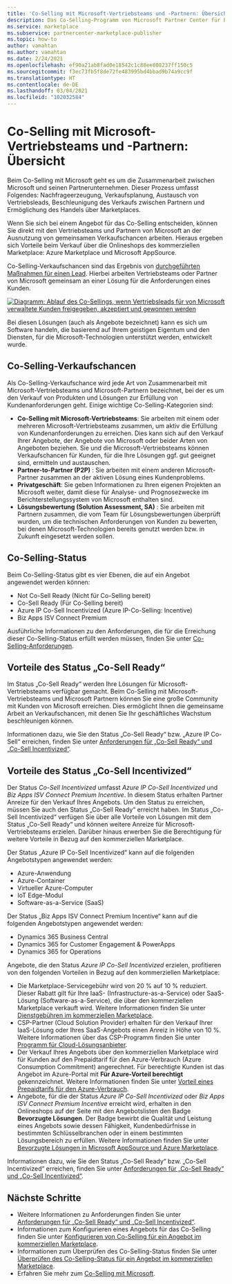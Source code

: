```yaml
---
title: 'Co-Selling mit Microsoft-Vertriebsteams und -Partnern: Übersicht'
description: Das Co-Selling-Programm von Microsoft Partner Center für Partner kann Ihnen helfen, einen sehr großen Kundenstamm zu erreichen und neue Verkäufe zu generieren.
ms.service: marketplace
ms.subservice: partnercenter-marketplace-publisher
ms.topic: how-to
author: vamahtan
ms.author: vamahtan
ms.date: 2/24/2021
ms.openlocfilehash: ef90a21ab8fad0e18542c1c88ee808237ff150c5
ms.sourcegitcommit: f3ec73fb5f8de72fe483995bd4bbad9b74a9cc9f
ms.translationtype: HT
ms.contentlocale: de-DE
ms.lasthandoff: 03/04/2021
ms.locfileid: "102032584"
---
```

# <a name="co-sell-with-microsoft-sales-teams-and-partners-overview"></a>Co-Selling mit Microsoft-Vertriebsteams und -Partnern: Übersicht

Beim Co-Selling mit Microsoft geht es um die Zusammenarbeit zwischen Microsoft und seinen Partnerunternehmen. Dieser Prozess umfasst Folgendes: Nachfrageerzeugung, Verkaufsplanung, Austausch von Vertriebsleads, Beschleunigung des Verkaufs zwischen Partnern und Ermöglichung des Handels über Marketplaces.

Wenn Sie sich bei einem Angebot für das Co-Selling entscheiden, können Sie direkt mit den Vertriebsteams und Partnern von Microsoft an der Ausnutzung von gemeinsamen Verkaufschancen arbeiten. Hieraus ergeben sich Vorteile beim Verkauf über die Onlineshops des kommerziellen Marketplace: Azure Marketplace und Microsoft AppSource.

Co-Selling-Verkaufschancen sind das Ergebnis von [durchgeführten Maßnahmen für einen Lead](./partner-center-portal/commercial-marketplace-get-customer-leads.md). Hierbei arbeiten Vertriebsteams oder Partner von Microsoft gemeinsam an einer Lösung für die Anforderungen eines Kunden.

[![Diagramm: Ablauf des Co-Sellings, wenn Vertriebsleads für von Microsoft verwaltete Kunden freigegeben, akzeptiert und gewonnen werden](./media/marketplace-publishers-guide/marketplace-co-sell-v2.png)](./media/marketplace-publishers-guide/marketplace-co-sell-v2.png#lightbox)

Bei diesen Lösungen (auch als Angebote bezeichnet) kann es sich um Software handeln, die basierend auf Ihrem geistigen Eigentum und den Diensten, für die Microsoft-Technologien unterstützt werden, entwickelt wurde.

## <a name="co-sell-opportunities"></a>Co-Selling-Verkaufschancen

Als Co-Selling-Verkaufschance wird jede Art von Zusammenarbeit mit Microsoft-Vertriebsteams und Microsoft-Partnern bezeichnet, bei der es um den Verkauf von Produkten und Lösungen zur Erfüllung von Kundenanforderungen geht. Einige wichtige Co-Selling-Kategorien sind:

- **Co-Selling mit Microsoft-Vertriebsteams**: Sie arbeiten mit einem oder mehreren Microsoft-Vertriebsteams zusammen, um aktiv die Erfüllung von Kundenanforderungen zu erreichen. Dies kann sich auf den Verkauf Ihrer Angebote, der Angebote von Microsoft oder beider Arten von Angeboten beziehen. Sie und die Microsoft-Vertriebsteams können Verkaufschancen für Kunden, für die Ihre Lösungen ggf. gut geeignet sind, ermitteln und austauschen.
- **Partner-to-Partner (P2P)** : Sie arbeiten mit einem anderen Microsoft-Partner zusammen an der aktiven Lösung eines Kundenproblems.
- **Privatgeschäft**: Sie geben Informationen zu Ihren eigenen Projekten an Microsoft weiter, damit diese für Analyse- und Prognosezwecke im Berichterstellungssystem von Microsoft enthalten sind.
- **Lösungsbewertung (Solution Assessment, SA)** : Sie arbeiten mit Partnern zusammen, die vom Team für Lösungsbewertungen überprüft wurden, um die technischen Anforderungen von Kunden zu bewerten, bei denen Microsoft-Technologien bereits genutzt werden bzw. in Zukunft eingesetzt werden sollen.

## <a name="co-sell-statuses"></a>Co-Selling-Status

Beim Co-Selling-Status gibt es vier Ebenen, die auf ein Angebot angewendet werden können:

- Not Co-Sell Ready (Nicht für Co-Selling bereit)
- Co-Sell Ready (Für Co-Selling bereit)
- Azure IP Co-Sell Incentivized (Azure IP-Co-Selling: Incentive)
- Biz Apps ISV Connect Premium  

Ausführliche Informationen zu den Anforderungen, die für die Erreichung dieser Co-Selling-Status erfüllt werden müssen, finden Sie unter [Co-Selling-Anforderungen](co-sell-requirements.md).

## <a name="benefits-of-co-sell-ready-status"></a>Vorteile des Status „Co-Sell Ready“

Im Status „Co-Sell Ready“ werden Ihre Lösungen für Microsoft-Vertriebsteams verfügbar gemacht. Beim Co-Selling mit Microsoft-Vertriebsteams und Microsoft Partnern können Sie eine große Community mit Kunden von Microsoft erreichen. Dies ermöglicht Ihnen die gemeinsame Arbeit an Verkaufschancen, mit denen Sie Ihr geschäftliches Wachstum beschleunigen können.

Informationen dazu, wie Sie den Status „Co-Sell Ready“ bzw. „Azure IP Co-Sell“ erreichen, finden Sie unter [Anforderungen für „Co-Sell Ready“ und „Co-Sell Incentivized“](co-sell-requirements.md).

## <a name="benefits-of-co-sell-incentivized-status"></a>Vorteile des Status „Co-Sell Incentivized“

Der Status _Co-Sell Incentivized_ umfasst _Azure IP Co-Sell Incentivized_ und _Biz Apps ISV Connect Premium Incentive_. In diesem Status erhalten Partner Anreize für den Verkauf Ihres Angebots. Um den Status zu erreichen, müssen Sie auch den Status „Co-Sell Ready“ erreicht haben. Im Status „Co-Sell Incentivized“ verfügen Sie über alle Vorteile von Lösungen mit dem Status „Co-Sell Ready“ und können weitere Anreize für Microsoft-Vertriebsteams erzielen. Darüber hinaus erwerben Sie die Berechtigung für weitere Vorteile in Bezug auf den kommerziellen Marketplace.

Der Status „Azure IP Co-Sell Incentivized“ kann auf die folgenden Angebotstypen angewendet werden:

- Azure-Anwendung
- Azure-Container
- Virtueller Azure-Computer
- IoT Edge-Modul
- Software-as-a-Service (SaaS)

Der Status „Biz Apps ISV Connect Premium Incentive“ kann auf die folgenden Angebotstypen angewendet werden:

- Dynamics 365 Business Central
- Dynamics 365 for Customer Engagement & PowerApps
- Dynamics 365 for Operations

Angebote, die den Status _Azure IP Co-Sell Incentivized_ erzielen, profitieren von den folgenden Vorteilen in Bezug auf den kommerziellen Marketplace:

- Die Marketplace-Servicegebühr wird von 20 % auf 10 % reduziert. Dieser Rabatt gilt für Ihre IaaS- (Infrastructure-as-a-Service) oder SaaS-Lösung (Software-as-a-Service), die über den kommerziellen Marketplace verkauft wird. Weitere Informationen finden Sie unter [Dienstgebühren im kommerziellen Marketplace](marketplace-commercial-transaction-capabilities-and-considerations.md#commercial-marketplace-service-fees).
- CSP-Partner (Cloud Solution Provider) erhalten für den Verkauf Ihrer IaaS-Lösung oder Ihres SaaS-Angebots einen Anreiz in Höhe von 10 %. Weitere Informationen über das CSP-Programm finden Sie unter [Programm für Cloud-Lösungsanbieter](cloud-solution-providers.md).
- Der Verkauf Ihres Angebots über den kommerziellen Marketplace wird für Kunden auf den Prepaidtarif für den Azure-Verbrauch (Azure Consumption Commitment) angerechnet. Für berechtigte Kunden ist das Angebot im Azure-Portal mit **Für Azure-Vorteil berechtigt** gekennzeichnet. Weitere Informationen finden Sie unter [Vorteil eines Prepaidtarifs für den Azure-Verbrauch](azure-consumption-commitment-benefit.md).
- Angebote, für die der Status _Azure IP Co-Sell Incentivized_ oder _Biz Apps ISV Connect Premium Incentive_ erreicht wird, erhalten in den Onlineshops auf der Seite mit den Angebotslisten den Badge **Bevorzugte Lösungen**. Der Badge bewirbt die Qualität und Leistung eines Angebots sowie dessen Fähigkeit, Kundenbedürfnisse in bestimmten Schlüsselbranchen oder in einem bestimmten Lösungsbereich zu erfüllen. Weitere Informationen finden Sie unter [Bevorzugte Lösungen in Microsoft AppSource und Azure Marketplace](preferred-solutions.md).

Informationen dazu, wie Sie den Status „Co-Sell Ready“ bzw. „Co-Sell Incentivized“ erreichen, finden Sie unter [Anforderungen für „Co-Sell Ready“ und „Co-Sell Incentivized“](co-sell-requirements.md).

## <a name="next-steps"></a>Nächste Schritte

- Weitere Informationen zu Anforderungen finden Sie unter [Anforderungen für „Co-Sell Ready“ und „Co-Sell Incentivized“](co-sell-requirements.md).
- Informationen zum Konfigurieren eines Angebots für das Co-Selling finden Sie unter [Konfigurieren von Co-Selling für ein Angebot im kommerziellen Marketplace](commercial-marketplace-co-sell.md).
- Informationen zum Überprüfen des Co-Selling-Status finden Sie unter [Überprüfen des Co-Selling-Status für ein Angebot im kommerziellen Marketplace](co-sell-status.md).
- Erfahren Sie mehr zum [Co-Selling mit Microsoft](https://partner.microsoft.com/membership/sell-with-microsoft).
